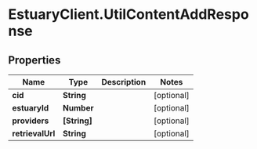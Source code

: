 # EstuaryClient.UtilContentAddResponse

## Properties
Name | Type | Description | Notes
------------ | ------------- | ------------- | -------------
**cid** | **String** |  | [optional] 
**estuaryId** | **Number** |  | [optional] 
**providers** | **[String]** |  | [optional] 
**retrievalUrl** | **String** |  | [optional] 
